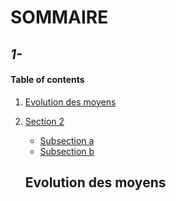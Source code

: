 # **SOMMAIRE**

## *1-*

#### Table of contents

1. [Evolution des moyens](#Evolution_des_moyens)
2. [Section 2](#section-2)
    - [Subsection a](#subsection-a)
    - [Subsection b](#subsection-b)

    ## Evolution des moyens